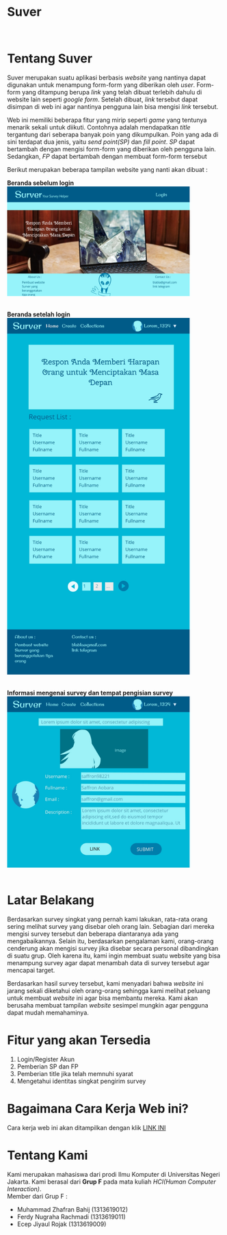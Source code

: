 # Suver
<br>
<h1>Tentang Suver</h1>

<p>Suver merupakan suatu aplikasi berbasis <i>website</i> yang nantinya dapat digunakan untuk menampung form-form yang diberikan oleh <i>user</i>. Form-form yang ditampung berupa <i>link</i> yang telah dibuat terlebih dahulu di website lain seperti <i>google form</i>. Setelah dibuat, <i>link</i> tersebut dapat disimpan di web ini agar nantinya pengguna lain bisa mengisi <i>link</i> tersebut.</p>

<p>Web ini memiliki beberapa fitur yang mirip seperti <i>game</i> yang tentunya menarik sekali untuk diikuti. Contohnya adalah mendapatkan <i>title</i> tergantung dari seberapa banyak poin yang dikumpulkan. Poin yang ada di sini terdapat dua jenis, yaitu <i>send point(SP)</i> dan <i>fill point<FP></i>. <i>SP</i> dapat bertambah dengan mengisi form-form yang diberikan oleh pengguna lain. Sedangkan, <i>FP</i> dapat bertambah dengan membuat form-form tersebut</p>

Berikut merupakan beberapa tampilan website yang nanti akan dibuat :

<b>Beranda sebelum login</b><br>
<img src="/Image/HomeBeforeLogin01.jpg" height="256" width="426.7"><br><br>

<b>Beranda setelah login</b><br>
<img src="/Image/HomeAfterLogin.jpg" height="833.3" width="426.7"><br><br>

<b>Informasi mengenai survey dan tempat pengisian survey</b><br>
<img src="/Image/Show Survey.jpg" height="400" width="426.7"><br><br>

<h1>Latar Belakang</h1>
<p>Berdasarkan survey singkat yang pernah kami lakukan, rata-rata orang sering melihat survey yang disebar oleh orang lain. Sebagian dari mereka mengisi survey tersebut dan beberapa diantaranya ada yang mengabaikannya. Selain itu, berdasarkan pengalaman kami, orang-orang cenderung akan mengisi survey jika disebar secara personal dibandingkan di suatu grup. Oleh karena itu, kami ingin membuat suatu website yang bisa menampung survey agar dapat menambah data di survey tersebut agar mencapai target.</p>

<p>Berdasarkan hasil survey tersebut, kami menyadari bahwa <i>website</i> ini jarang sekali diketahui oleh orang-orang sehingga kami melihat peluang untuk membuat <i>website</i> ini agar bisa membantu mereka. Kami akan berusaha membuat tampilan <i>website</i> sesimpel mungkin agar pengguna dapat mudah memahaminya.</p>

<h1>Fitur yang akan Tersedia</h1>
<ol>
  <li>Login/Register Akun</li>
  <li>Pemberian SP dan FP</li>
  <li>Pemberian title jika telah memnuhi syarat</li>
  <li>Mengetahui identitas singkat pengirim survey</li>
</ol>

<h1>Bagaimana Cara Kerja Web ini?</h1>
Cara kerja web ini akan ditampilkan dengan klik <a href="#">LINK INI</a>

<h1>Tentang Kami </h1>
Kami merupakan mahasiswa dari prodi Ilmu Komputer di Universitas Negeri Jakarta. Kami berasal dari <b>Grup F</b> pada mata kuliah <i>HCI(Human Computer Interaction)</i>. <br>
Member dari Grup F :
<ul>
  <li>Muhammad Zhafran Bahij (1313619012)</li>
  <li>Ferdy Nugraha Rachmadi (1313619011)</li>
  <li>Ecep Jiyaul Rojak (1313619009)</li>
</ul>
